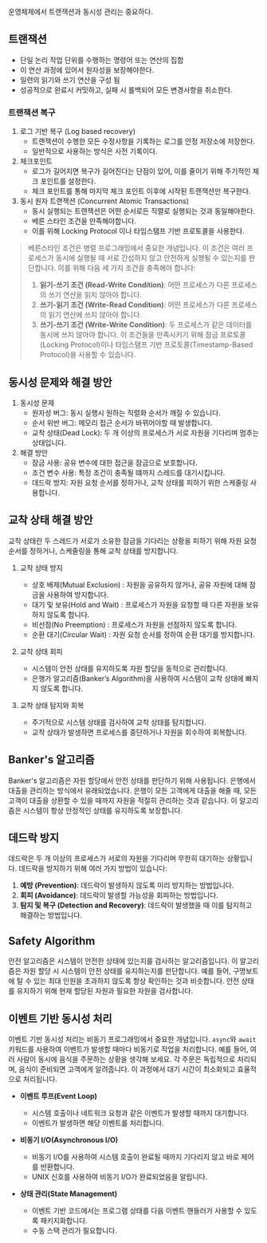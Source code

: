 운영체제에서 트랜잭션과 동시성 관리는 중요하다.

## 트랜잭션

* 단일 논리 작업 단위를 수행하는 명령어 또는 연산의 집합
* 이 연산 과정에 있어서 원자성을 보장해야한다.
* 일련의 읽기와 쓰기 연산을 구성 됨
* 성공적으로 완료시 커밋하고, 실패 시 롤백되어 모든 변경사항을 취소한다.

### 트랜잭션 복구

1. 로그 기반 복구 (Log based recovery)
	* 트랜잭션이 수행한 모든 수정사항을 기록하는 로그를 안정 저장소에 저장한다.
	* 일반적으로 사용하는 방식은 사전 기록이다.
2. 체크포인트
	* 로그가 길어지면 복구가 길어진다는 단점이 있어, 이를 줄이기 위해 주기적인 체크 포인트를 설정한다.
	* 체크 포인트를 통해 마지막 체크 포인트 이후에 시작된 트랜잭션만 복구한다.
3. 동시 원자 트랜잭션 (Concurrent Atomic Transactions)
	* 동시 실행되는 트랜잭션은 어떤 순서로든 직렬로 실행되는 것과 동일해야한다.
	* 베른 스타인 조건을 만족해야합니다.
	* 이를 위해 Locking Protocol 이나 타임스탬프 기반 프로토콜을 사용한다.


>베른스타인 조건은 병렬 프로그래밍에서 중요한 개념입니다. 이 조건은 여러 프로세스가 동시에 실행될 때 서로 간섭하지 않고 안전하게 실행될 수 있는지를 판단합니다. 이를 위해 다음 세 가지 조건을 충족해야 합니다:
>1. **읽기-쓰기 조건 (Read-Write Condition)**: 어떤 프로세스가 다른 프로세스의 쓰기 연산을 읽지 않아야 합니다.
>2. **쓰기-읽기 조건 (Write-Read Condition)**: 어떤 프로세스가 다른 프로세스의 읽기 연산에 쓰지 않아야 합니다.
>3. **쓰기-쓰기 조건 (Write-Write Condition)**: 두 프로세스가 같은 데이터를 동시에 쓰지 않아야 합니다.
>이 조건들을 만족시키기 위해 잠금 프로토콜(Locking Protocol)이나 타임스탬프 기반 프로토콜(Timestamp-Based Protocol)을 사용할 수 있습니다.

## 동시성 문제와 해결 방안

1. 동시성 문제
	* 원자성 버그: 동시 실행시 원하는 직렬화 순서가 깨질 수 있습니다.
	* 순서 위반 버그: 메모리 접근 순서가 바뀌어야할 때 발생합니다.
	* 교착 상태(Dead Lock): 두 개 이상의 프로세스가 서로 자원을 기다리며 멈추는 상태입니다.
2.  해결 방안
	* 잠금 사용: 공유 변수에 대한 접근을 잠금으로 보호합니다.
	* 조건 변수 사용: 특정 조건이 충족될 떄까지 스레드를 대기시킵니다.
	* 데드락 방지: 자원 요청 순서를 정하거나, 교착 상태를 피하기 위한 스케줄링 사용합니다.

## 교착 상태 해결 방안

교착 상태란 두 스레드가 서로가 소유한 잠금을 기다리는 상황을 피하기 위해 자원 요청 순서를 정하거나, 스케줄링을 통해 교착 상태를 방지합니다.

1. 교착 상태 방지
	* 상호 배제(Mutual Exclusion) : 자원을 공유하지 않거나, 공유 자원에 대해 잠금을 사용하여 방지합니다.
	* 대기 및 보유(Hold and Wait) : 프로세스가 자원을 요청할 때 다른 자원을 보유하지 않도록 합니다.
	* 비선점(No Preemption) : 프로세스가 자원을 선점하지 않도록 합니다.
	* 순환 대기(Circular Wait) : 자원 요청 순서를 정하여 순환 대기를 방지합니다.

2. 교착 상태 회피    
    - 시스템이 안전 상태를 유지하도록 자원 할당을 동적으로 관리합니다.
    - 은행가 알고리즘(Banker’s Algorithm)을 사용하여 시스템이 교착 상태에 빠지지 않도록 합니다.

3. 교착 상태 탐지와 회복
    - 주기적으로 시스템 상태를 검사하여 교착 상태를 탐지합니다.
    - 교착 상태가 발생하면 프로세스를 중단하거나 자원을 회수하여 회복합니다.

## Banker's 알고리즘

Banker's 알고리즘은 자원 할당에서 안전 상태를 판단하기 위해 사용됩니다. 은행에서 대출을 관리하는 방식에서 유래되었습니다. 은행이 모든 고객에게 대출을 해줄 때, 모든 고객이 대출을 상환할 수 있을 때까지 자원을 적절히 관리하는 것과 같습니다. 이 알고리즘은 시스템이 항상 안정적인 상태를 유지하도록 보장합니다.

## 데드락 방지

데드락은 두 개 이상의 프로세스가 서로의 자원을 기다리며 무한히 대기하는 상황입니다. 데드락을 방지하기 위해 여러 가지 방법이 있습니다:

1. **예방 (Prevention)**: 데드락이 발생하지 않도록 미리 방지하는 방법입니다.
2. **회피 (Avoidance)**: 데드락이 발생할 가능성을 회피하는 방법입니다.
3. **탐지 및 복구 (Detection and Recovery)**: 데드락이 발생했을 때 이를 탐지하고 해결하는 방법입니다.
## Safety Algorithm

안전 알고리즘은 시스템이 안전한 상태에 있는지를 검사하는 알고리즘입니다. 이 알고리즘은 자원 할당 시 시스템이 안전 상태를 유지하는지를 판단합니다. 예를 들어, 구명보트에 탈 수 있는 최대 인원을 초과하지 않도록 항상 확인하는 것과 비슷합니다. 안전 상태를 유지하기 위해 현재 할당된 자원과 필요한 자원을 검사합니다.
## 이벤트 기반 동시성 처리

이벤트 기반 동시성 처리는 비동기 프로그래밍에서 중요한 개념입니다. `async`와 `await` 키워드를 사용하여 이벤트가 발생할 때마다 비동기로 작업을 처리합니다. 예를 들어, 여러 사람이 동시에 음식을 주문하는 상황을 생각해 보세요. 각 주문은 독립적으로 처리되며, 음식이 준비되면 고객에게 알려줍니다. 이 과정에서 대기 시간이 최소화되고 효율적으로 처리됩니다.

- **이벤트 루프(Event Loop)**
    - 시스템 호출이나 네트워크 요청과 같은 이벤트가 발생할 때까지 대기합니다.
    - 이벤트가 발생하면 해당 이벤트를 처리합니다.
    
- **비동기 I/O(Asynchronous I/O)**
    - 비동기 I/O를 사용하여 시스템 호출이 완료될 때까지 기다리지 않고 바로 제어를 반환합니다.
    - UNIX 신호를 사용하여 비동기 I/O가 완료되었음을 알립니다.
    
- **상태 관리(State Management)**
    - 이벤트 기반 코드에서는 프로그램 상태를 다음 이벤트 핸들러가 사용할 수 있도록 패키지화합니다.
    - 수동 스택 관리가 필요합니다.